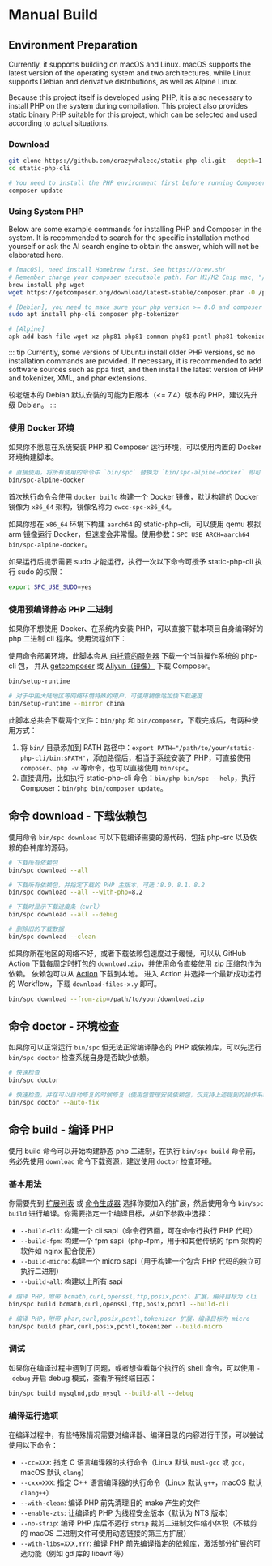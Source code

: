 # Manual Build

## Environment Preparation

Currently, it supports building on macOS and Linux. 
macOS supports the latest version of the operating system and two architectures, 
while Linux supports Debian and derivative distributions, as well as Alpine Linux.

Because this project itself is developed using PHP, 
it is also necessary to install PHP on the system during compilation. 
This project also provides static binary PHP suitable for this project, 
which can be selected and used according to actual situations.

### Download

```bash
git clone https://github.com/crazywhalecc/static-php-cli.git --depth=1
cd static-php-cli

# You need to install the PHP environment first before running Composer and this project. The installation method can be referred to below.
composer update
```

### Using System PHP

Below are some example commands for installing PHP and Composer in the system. 
It is recommended to search for the specific installation method yourself or ask the AI search engine to obtain the answer, 
which will not be elaborated here.

```bash
# [macOS], need install Homebrew first. See https://brew.sh/
# Remember change your composer executable path. For M1/M2 Chip mac, "/opt/homebrew/bin/", for Intel mac, "/usr/local/bin/". Or add it to your own path.
brew install php wget
wget https://getcomposer.org/download/latest-stable/composer.phar -O /path/to/your/bin/composer && chmod +x /path/to/your/bin/composer

# [Debian], you need to make sure your php version >= 8.0 and composer >= 2.0
sudo apt install php-cli composer php-tokenizer

# [Alpine]
apk add bash file wget xz php81 php81-common php81-pcntl php81-tokenizer php81-phar php81-posix php81-xml composer
```

::: tip
Currently, some versions of Ubuntu install older PHP versions, 
so no installation commands are provided. If necessary, it is recommended to add software sources such as ppa first, 
and then install the latest version of PHP and tokenizer, XML, and phar extensions.

较老版本的 Debian 默认安装的可能为旧版本（<= 7.4）版本的 PHP，建议先升级 Debian。
:::

### 使用 Docker 环境

如果你不愿意在系统安装 PHP 和 Composer 运行环境，可以使用内置的 Docker 环境构建脚本。

```bash
# 直接使用，将所有使用的命令中 `bin/spc` 替换为 `bin/spc-alpine-docker` 即可
bin/spc-alpine-docker
```

首次执行命令会使用 `docker build` 构建一个 Docker 镜像，默认构建的 Docker 镜像为 `x86_64` 架构，镜像名称为 `cwcc-spc-x86_64`。

如果你想在 `x86_64` 环境下构建 `aarch64` 的 static-php-cli，可以使用 qemu 模拟 arm 镜像运行 Docker，但速度会非常慢。使用参数：`SPC_USE_ARCH=aarch64 bin/spc-alpine-docker`。

如果运行后提示需要 sudo 才能运行，执行一次以下命令可授予 static-php-cli 执行 sudo 的权限：

```bash
export SPC_USE_SUDO=yes
```

### 使用预编译静态 PHP 二进制

如果你不想使用 Docker、在系统内安装 PHP，可以直接下载本项目自身编译好的 php 二进制 cli 程序。使用流程如下：

使用命令部署环境，此脚本会从 [自托管的服务器](https://dl.zhamao.xin/static-php-cli/) 下载一个当前操作系统的 php-cli 包，
并从 [getcomposer](https://getcomposer.org/download/latest-stable/composer.phar) 或 [Aliyun（镜像）](https://mirrors.aliyun.com/composer/composer.phar) 下载 Composer。

```bash
bin/setup-runtime

# 对于中国大陆地区等网络环境特殊的用户，可使用镜像站加快下载速度
bin/setup-runtime --mirror china
```

此脚本总共会下载两个文件：`bin/php` 和 `bin/composer`，下载完成后，有两种使用方式：

1. 将 `bin/` 目录添加到 PATH 路径中：`export PATH="/path/to/your/static-php-cli/bin:$PATH"`，添加路径后，相当于系统安装了 PHP，可直接使用 `composer`、`php -v` 等命令，也可以直接使用 `bin/spc`。
2. 直接调用，比如执行 static-php-cli 命令：`bin/php bin/spc --help`，执行 Composer：`bin/php bin/composer update`。

## 命令 download - 下载依赖包

使用命令 `bin/spc download` 可以下载编译需要的源代码，包括 php-src 以及依赖的各种库的源码。

```bash
# 下载所有依赖包
bin/spc download --all

# 下载所有依赖包，并指定下载的 PHP 主版本，可选：8.0，8.1，8.2
bin/spc download --all --with-php=8.2

# 下载时显示下载进度条（curl）
bin/spc download --all --debug

# 删除旧的下载数据
bin/spc download --clean
```

如果你所在地区的网络不好，或者下载依赖包速度过于缓慢，可以从 GitHub Action 下载每周定时打包的 `download.zip`，并使用命令直接使用 zip 压缩包作为依赖。
依赖包可以从 [Action](https://github.com/crazywhalecc/static-php-cli/actions/workflows/download-cache.yml) 下载到本地。
进入 Action 并选择一个最新成功运行的 Workflow，下载 `download-files-x.y` 即可。

```bash
bin/spc download --from-zip=/path/to/your/download.zip
```

## 命令 doctor - 环境检查

如果你可以正常运行 `bin/spc` 但无法正常编译静态的 PHP 或依赖库，可以先运行 `bin/spc doctor` 检查系统自身是否缺少依赖。

```bash
# 快速检查
bin/spc doctor

# 快速检查，并在可以自动修复的时候修复（使用包管理安装依赖包，仅支持上述提到的操作系统及发行版）
bin/spc doctor --auto-fix
```

## 命令 build - 编译 PHP

使用 build 命令可以开始构建静态 php 二进制，在执行 `bin/spc build` 命令前，务必先使用 `download` 命令下载资源，建议使用 `doctor` 检查环境。

### 基本用法

你需要先到 [扩展列表](./extensions) 或 [命令生成器](./cli-generator) 选择你要加入的扩展，然后使用命令 `bin/spc build` 进行编译。你需要指定一个编译目标，从如下参数中选择：

- `--build-cli`: 构建一个 cli sapi（命令行界面，可在命令行执行 PHP 代码）
- `--build-fpm`: 构建一个 fpm sapi（php-fpm，用于和其他传统的 fpm 架构的软件如 nginx 配合使用）
- `--build-micro`: 构建一个 micro sapi（用于构建一个包含 PHP 代码的独立可执行二进制）
- `--build-all`: 构建以上所有 sapi

```bash
# 编译 PHP，附带 bcmath,curl,openssl,ftp,posix,pcntl 扩展，编译目标为 cli
bin/spc build bcmath,curl,openssl,ftp,posix,pcntl --build-cli

# 编译 PHP，附带 phar,curl,posix,pcntl,tokenizer 扩展，编译目标为 micro
bin/spc build phar,curl,posix,pcntl,tokenizer --build-micro
```

### 调试

如果你在编译过程中遇到了问题，或者想查看每个执行的 shell 命令，可以使用 `--debug` 开启 debug 模式，查看所有终端日志：

```bash
bin/spc build mysqlnd,pdo_mysql --build-all --debug
```

### 编译运行选项

在编译过程中，有些特殊情况需要对编译器、编译目录的内容进行干预，可以尝试使用以下命令：

- `--cc=XXX`: 指定 C 语言编译器的执行命令（Linux 默认 `musl-gcc` 或 `gcc`，macOS 默认 `clang`）
- `--cxx=XXX`: 指定 C++ 语言编译器的执行命令（Linux 默认 `g++`，macOS 默认 `clang++`）
- `--with-clean`: 编译 PHP 前先清理旧的 make 产生的文件
- `--enable-zts`: 让编译的 PHP 为线程安全版本（默认为 NTS 版本）
- `--no-strip`: 编译 PHP 库后不运行 `strip` 裁剪二进制文件缩小体积（不裁剪的 macOS 二进制文件可使用动态链接的第三方扩展）
- `--with-libs=XXX,YYY`: 编译 PHP 前先编译指定的依赖库，激活部分扩展的可选功能（例如 gd 库的 libavif 等）
